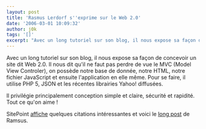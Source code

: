 ```yaml
---
layout: post
title: 'Rasmus Lerdorf s''exprime sur le Web 2.0'
date: '2006-03-01 10:09:32'
author: j0k
tags: '[]'
excerpt: "Avec un long tutoriel sur son blog, il nous expose sa façon de concevoir un site dit Web 2.0.     \nIl nous dit qu'il ne faut pas perdre de vue le MVC (Model View Controler), on possède notre base de donnée, notre HTML, notre fichier JavaScript et ensuite l'application en elle même. Pour se faire, il utilise PHP 5, JSON et les récentes librairies Yahoo! diffusées.      …"
---
```


Avec un long tutoriel sur son blog, il nous expose sa façon de concevoir un site dit Web 2.0.
Il nous dit qu'il ne faut pas perdre de vue le MVC (Model View Controler), on possède notre base de donnée, notre HTML, notre fichier JavaScript et ensuite l'application en elle même. Pour se faire, il utilise PHP 5, JSON et les récentes librairies Yahoo! diffusées.

Il privilégie principalement conception simple et claire, sécurité et rapidité. Tout ce qu'on aime !

SitePoint [affiche](http://www.sitepoint.com/blogs/2006/03/01/rasmus-lerdorf-web-20s-john-wayne/) quelques citations intéressantes et voici le [long post](http://toys.lerdorf.com/archives/38-The-no-framework-PHP-MVC-framework.html) de Ramsus.
